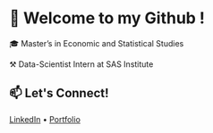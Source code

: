 # 👋 Welcome to my Github !

🎓 Master’s in Economic and Statistical Studies

⚒️ Data-Scientist Intern at SAS Institute

## 📫 Let's Connect!
[LinkedIn](https://www.linkedin.com/in/julien-gagnaire) • [Portfolio](https://jgagnulien.github.io/portfolio/)
